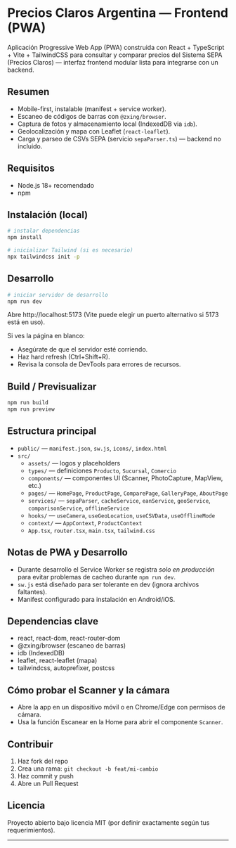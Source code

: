 # Precios Claros Argentina — Frontend (PWA)

Aplicación Progressive Web App (PWA) construida con React + TypeScript + Vite + TailwindCSS para consultar y comparar precios del Sistema SEPA (Precios Claros) — interfaz frontend modular lista para integrarse con un backend.

## Resumen

- Mobile-first, instalable (manifest + service worker).
- Escaneo de códigos de barras con `@zxing/browser`.
- Captura de fotos y almacenamiento local (IndexedDB via `idb`).
- Geolocalización y mapa con Leaflet (`react-leaflet`).
- Carga y parseo de CSVs SEPA (servicio `sepaParser.ts`) — backend no incluido.

## Requisitos

- Node.js 18+ recomendado
- npm

## Instalación (local)

```bash
# instalar dependencias
npm install

# inicializar Tailwind (si es necesario)
npx tailwindcss init -p
```

## Desarrollo

```bash
# iniciar servidor de desarrollo
npm run dev
```

Abre http://localhost:5173 (Vite puede elegir un puerto alternativo si 5173 está en uso).

Si ves la página en blanco:

- Asegúrate de que el servidor esté corriendo.
- Haz hard refresh (Ctrl+Shift+R).
- Revisa la consola de DevTools para errores de recursos.

## Build / Previsualizar

```bash
npm run build
npm run preview
```

## Estructura principal

- `public/` — `manifest.json`, `sw.js`, `icons/`, `index.html`
- `src/`
  - `assets/` — logos y placeholders
  - `types/` — definiciones `Producto`, `Sucursal`, `Comercio`
  - `components/` — componentes UI (Scanner, PhotoCapture, MapView, etc.)
  - `pages/` — `HomePage`, `ProductPage`, `ComparePage`, `GalleryPage`, `AboutPage`
  - `services/` — `sepaParser`, `cacheService`, `eanService`, `geoService`, `comparisonService`, `offlineService`
  - `hooks/` — `useCamera`, `useGeoLocation`, `useCSVData`, `useOfflineMode`
  - `context/` — `AppContext`, `ProductContext`
  - `App.tsx`, `router.tsx`, `main.tsx`, `tailwind.css`

## Notas de PWA y Desarrollo

- Durante desarrollo el Service Worker se registra _solo en producción_ para evitar problemas de cacheo durante `npm run dev`.
- `sw.js` está diseñado para ser tolerante en dev (ignora archivos faltantes).
- Manifest configurado para instalación en Android/iOS.

## Dependencias clave

- react, react-dom, react-router-dom
- @zxing/browser (escaneo de barras)
- idb (IndexedDB)
- leaflet, react-leaflet (mapa)
- tailwindcss, autoprefixer, postcss

## Cómo probar el Scanner y la cámara

- Abre la app en un dispositivo móvil o en Chrome/Edge con permisos de cámara.
- Usa la función Escanear en la Home para abrir el componente `Scanner`.

## Contribuir

1. Haz fork del repo
2. Crea una rama: `git checkout -b feat/mi-cambio`
3. Haz commit y push
4. Abre un Pull Request

## Licencia

Proyecto abierto bajo licencia MIT (por definir exactamente según tus requerimientos).

---
